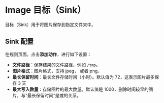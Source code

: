 # Image 目标（Sink）

目标（Sink）用于将图片保存到指定文件夹中。

## Sink 配置

在规则页面，点击**添加动作**，进行如下设置：

- **文件路径**：保存结果的文件路径，例如  `/tmp`。
- **图片格式**：图片格式，支持 jpeg， 或者 png。
- **最长保留时间**：最长文件存储时间（小时）。默认值为 72，这表示图片最多保存 3 天
- **最大写入数量**：存储图片的最大数量。默认值是 1000，删除时间较早的图片，与“最长保留时间”是或的关系。
